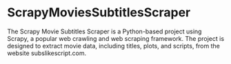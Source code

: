 # ScrapyMoviesSubtitlesScraper
The Scrapy Movie Subtitles Scraper is a Python-based project using Scrapy, a popular web crawling and web scraping framework. The project is designed to extract movie data, including titles, plots, and scripts, from the website subslikescript.com.
